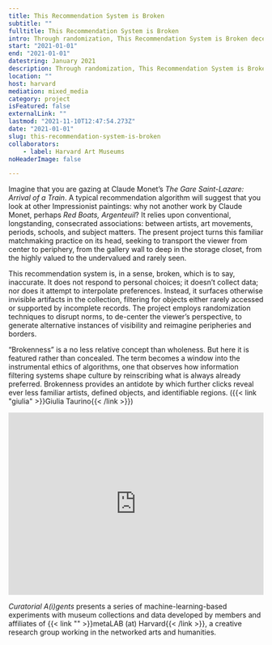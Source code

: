 ```yaml
---
title: This Recommendation System is Broken
subtitle: ""
fulltitle: This Recommendation System is Broken
intro: Through randomization, This Recommendation System is Broken decenters the viewer and reimagines the role of norms in collections.
start: "2021-01-01"
end: "2021-01-01"
datestring: January 2021
description: Through randomization, This Recommendation System is Broken decenters the viewer and reimagines the role of norms in collections.
location: ""
host: harvard
mediation: mixed_media
category: project
isFeatured: false
externalLink: ""
lastmod: "2021-11-10T12:47:54.273Z"
date: "2021-01-01"
slug: this-recommendation-system-is-broken
collaborators:
    - label: Harvard Art Museums
noHeaderImage: false

---
```

Imagine that you are gazing at Claude Monet’s *The Gare Saint-Lazare: Arrival of a Train*. A typical recommendation algorithm will suggest that you look at other Impressionist paintings: why not another work by Claude Monet, perhaps *Red Boats, Argenteuil*? It relies upon conventional, longstanding, consecrated associations: between artists, art movements, periods, schools, and subject matters. The present project turns this familiar matchmaking practice on its head, seeking to transport the viewer from center to periphery, from the gallery wall to deep in the storage closet, from the highly valued to the undervalued and rarely seen. 

This recommendation system is, in a sense, broken, which is to say, inaccurate. It does not respond to personal choices; it doesn’t collect data; nor does it attempt to interpolate preferences. Instead, it surfaces otherwise invisible artifacts in the collection, filtering for objects either rarely accessed or supported by incomplete records. The project employs randomization techniques to disrupt norms, to de-center the viewer’s perspective, to generate alternative instances of visibility and reimagine peripheries and borders. 

“Brokenness” is a no less relative concept than wholeness. But here it is featured rather than concealed. The term becomes a window into the instrumental ethics of algorithms, one that observes how information filtering systems shape culture by reinscribing what is always already preferred. Brokenness provides an antidote by which further clicks reveal ever less familiar artists, defined objects, and identifiable regions. ({{< link "giulia" >}}Giulia Taurino{{< /link >}})

<iframe src="https://player.vimeo.com/video/406037065" width="100%" height="360" frameborder="0" allow="autoplay; fullscreen" allowfullscreen></iframe>

*Curatorial A(i)gents* presents a series of machine-learning-based experiments with museum collections and data developed by members and affiliates of {{< link "" >}}metaLAB (at) Harvard{{< /link >}}, a creative research group working in the networked arts and humanities.